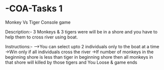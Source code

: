 # -COA-Tasks 1
Monkey Vs Tiger Console game

Description:-
  3 Monkeys & 3 tigers were will be in a shore and you have to help them to cross river using boat. 

Instructions:-
-->You can select upto 2 individuals only to the boat at a time
->Win only if all individuals cross the river
->If number of monkeys in the beginning shore is less than tiger in beginning shore then all monkeys in that shore will killed by those tigers and You Loose & game ends 
